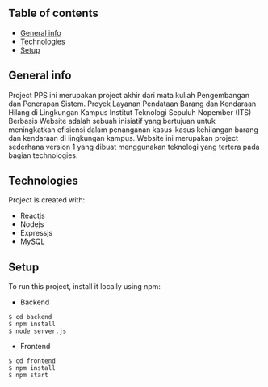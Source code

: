 ## Table of contents
* [General info](#general-info)
* [Technologies](#technologies)
* [Setup](#setup)

## General info
Project PPS ini merupakan project akhir dari mata kuliah Pengembangan dan Penerapan Sistem. Proyek Layanan Pendataan Barang dan Kendaraan Hilang di Lingkungan Kampus Institut Teknologi Sepuluh Nopember (ITS) Berbasis Website adalah sebuah inisiatif yang bertujuan untuk meningkatkan efisiensi dalam penanganan kasus-kasus kehilangan barang dan kendaraan di lingkungan kampus. Website ini merupakan project sederhana version 1 yang dibuat menggunakan teknologi yang tertera pada bagian technologies.
	
## Technologies
Project is created with:
* Reactjs
* Nodejs
* Expressjs
* MySQL
	
## Setup
To run this project, install it locally using npm:
* Backend
```
$ cd backend
$ npm install
$ node server.js
```
* Frontend
```
$ cd frontend
$ npm install
$ npm start
```
